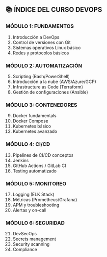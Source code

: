 ## 📚 ÍNDICE DEL CURSO DEVOPS

### **MÓDULO 1: FUNDAMENTOS**
1. Introducción a DevOps
2. Control de versiones con Git
3. Sistemas operativos Linux básico
4. Redes y protocolos básicos

### **MÓDULO 2: AUTOMATIZACIÓN**
5. Scripting (Bash/PowerShell)
6. Introducción a la nube (AWS/Azure/GCP)
7. Infrastructure as Code (Terraform)
8. Gestión de configuraciones (Ansible)

### **MÓDULO 3: CONTENEDORES**
9. Docker fundamentals
10. Docker Compose
11. Kubernetes básico
12. Kubernetes avanzado

### **MÓDULO 4: CI/CD**
13. Pipelines de CI/CD conceptos
14. Jenkins
15. GitHub Actions / GitLab CI
16. Testing automatizado

### **MÓDULO 5: MONITOREO**
17. Logging (ELK Stack)
18. Métricas (Prometheus/Grafana)
19. APM y troubleshooting
20. Alertas y on-call

### **MÓDULO 6: SEGURIDAD**
21. DevSecOps
22. Secrets management
23. Security scanning
24. Compliance
